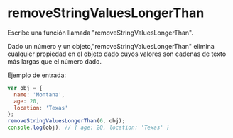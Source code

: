 # removeStringValuesLongerThan

Escribe una función llamada "removeStringValuesLongerThan".

Dado un número y un objeto,"removeStringValuesLongerThan" elimina cualquier propiedad en el objeto dado cuyos valores son cadenas de texto más largas que el número dado.

Ejemplo de entrada:

```js
var obj = {
  name: 'Montana',
  age: 20,
  location: 'Texas'
};
removeStringValuesLongerThan(6, obj);
console.log(obj); // { age: 20, location: 'Texas' }
```

